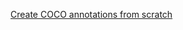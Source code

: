 [Create COCO annotations from scratch](https://www.immersivelimit.com/tutorials/create-coco-annotations-from-scratch)
